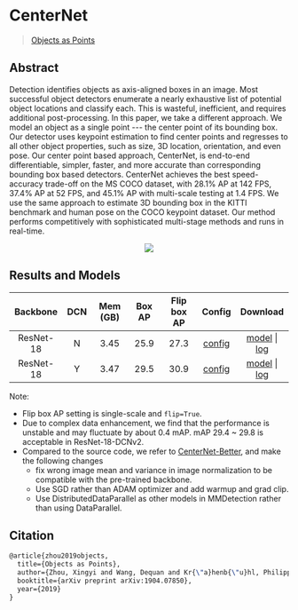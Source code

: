 # CenterNet

> [Objects as Points](https://arxiv.org/abs/1904.07850)

<!-- [ALGORITHM] -->

## Abstract

<!-- [ABSTRACT] -->

Detection identifies objects as axis-aligned boxes in an image. Most successful object detectors enumerate a nearly exhaustive list of potential object locations and classify each. This is wasteful, inefficient, and requires additional post-processing. In this paper, we take a different approach. We model an object as a single point --- the center point of its bounding box. Our detector uses keypoint estimation to find center points and regresses to all other object properties, such as size, 3D location, orientation, and even pose. Our center point based approach, CenterNet, is end-to-end differentiable, simpler, faster, and more accurate than corresponding bounding box based detectors. CenterNet achieves the best speed-accuracy trade-off on the MS COCO dataset, with 28.1% AP at 142 FPS, 37.4% AP at 52 FPS, and 45.1% AP with multi-scale testing at 1.4 FPS. We use the same approach to estimate 3D bounding box in the KITTI benchmark and human pose on the COCO keypoint dataset. Our method performs competitively with sophisticated multi-stage methods and runs in real-time.

<!-- [IMAGE] -->
<div align=center>
<img src="https://user-images.githubusercontent.com/40661020/143873810-85ffa6e7-915b-46a4-9b8f-709e5d7700bb.png"/>
</div>

<!-- [PAPER_TITLE: Objects as Points] -->
<!-- [PAPER_URL: https://arxiv.org/abs/1904.07850] -->

## Results and Models

| Backbone        | DCN |  Mem (GB) | Box AP | Flip box AP| Config | Download |
| :-------------: | :--------: |:----------------: | :------: | :------------: | :----: | :----: |
| ResNet-18 | N | 3.45 | 25.9 | 27.3 | [config](https://github.com/open-mmlab/mmdetection/tree/master/configs/centernet/centernet_resnet18_140e_coco.py) | [model](https://download.openmmlab.com/mmdetection/v2.0/centernet/centernet_resnet18_140e_coco/centernet_resnet18_140e_coco_20210705_093630-bb5b3bf7.pth) &#124; [log](https://download.openmmlab.com/mmdetection/v2.0/centernet/centernet_resnet18_140e_coco/centernet_resnet18_140e_coco_20210705_093630.log.json) |
| ResNet-18 | Y | 3.47 | 29.5 | 30.9 | [config](https://github.com/open-mmlab/mmdetection/tree/master/configs/centernet/centernet_resnet18_dcnv2_140e_coco.py) | [model](https://download.openmmlab.com/mmdetection/v2.0/centernet/centernet_resnet18_dcnv2_140e_coco/centernet_resnet18_dcnv2_140e_coco_20210702_155131-c8cd631f.pth) &#124; [log](https://download.openmmlab.com/mmdetection/v2.0/centernet/centernet_resnet18_dcnv2_140e_coco/centernet_resnet18_dcnv2_140e_coco_20210702_155131.log.json) |

Note:

- Flip box AP setting is single-scale and `flip=True`.
- Due to complex data enhancement, we find that the performance is unstable and may fluctuate by about 0.4 mAP. mAP 29.4 ~ 29.8 is acceptable in ResNet-18-DCNv2.
- Compared to the source code, we refer to [CenterNet-Better](https://github.com/FateScript/CenterNet-better), and make the following changes
  - fix wrong image mean and variance in image normalization to be compatible with the pre-trained backbone.
  - Use SGD rather than ADAM optimizer and add warmup and grad clip.
  - Use DistributedDataParallel as other models in MMDetection rather than using DataParallel.

## Citation

```latex
@article{zhou2019objects,
  title={Objects as Points},
  author={Zhou, Xingyi and Wang, Dequan and Kr{\"a}henb{\"u}hl, Philipp},
  booktitle={arXiv preprint arXiv:1904.07850},
  year={2019}
}
```
